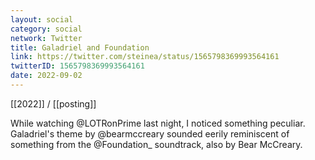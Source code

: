 ```yaml
---
layout: social
category: social
network: Twitter
title: Galadriel and Foundation
link: https://twitter.com/steinea/status/1565798369993564161
twitterID: 1565798369993564161
date: 2022-09-02
---
```


[[2022]] / [[posting]]

While watching @LOTRonPrime last night, I noticed something peculiar. Galadriel's theme by @bearmccreary sounded eerily reminiscent of something from the @Foundation_ soundtrack, also by Bear McCreary.
